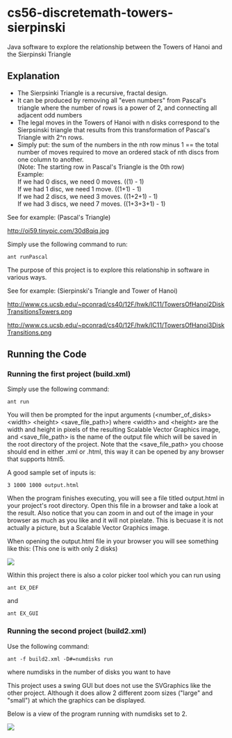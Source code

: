 cs56-discretemath-towers-sierpinski
===================================

Java software to explore the relationship between the Towers of Hanoi and the Sierpinski Triangle

## Explanation

* The Sierpsinki Triangle is a recursive, fractal design.  
* It can be produced by removing all "even numbers" from Pascal's triangle where the number of rows is a power of 2, and connecting all adjacent odd numbers
* The legal moves in the Towers of Hanoi with n disks correspond to the Sierpsinski triangle that results from this transformation of Pascal's Triangle with 2^n rows.
* Simply put: the sum of the numbers in the nth row minus 1 == the total number of moves required to move an ordered stack of nth discs from one column to another.  
(Note: The starting row in Pascal's Triangle is the 0th row)  
Example:  
If we had 0 discs, we need 0 moves. ((1) - 1)  
If we had 1 disc, we need 1 move. ((1+1) - 1)  
If we had 2 discs, we need 3 moves. ((1+2+1) - 1)  
If we had 3 discs, we need 7 moves. ((1+3+3+1) - 1)  

See for example: (Pascal's Triangle)

http://oi59.tinypic.com/30d8qiq.jpg  

Simply use the following command to run:
```
ant runPascal
```

The purpose of this project is to explore this relationship in software in various ways.

See for example: (Sierpinski's Triangle and Tower of Hanoi)

http://www.cs.ucsb.edu/~pconrad/cs40/12F/hwk/IC11/TowersOfHanoi2DiskTransitionsTowers.png

http://www.cs.ucsb.edu/~pconrad/cs40/12F/hwk/IC11/TowersOfHanoi3DiskTransitions.png

## Running the Code

### Running the first project (build.xml)
Simply use the following command:
```
ant run
```
You will then be prompted for the input arguments (\<number_of_disks\> \<width\> \<height\> \<save_file_path\>)
where \<width\> and \<height\> are the width and height in pixels of the resulting Scalable Vector Graphics image, and \<save_file_path\> is the name of the output file which will be saved in the root directory of the project. Note that the \<save_file_path\> you choose should end in either .xml or .html, this way it can be opened by any browser that supports html5.

A good sample set of inputs is:
```
3 1000 1000 output.html
```
When the program finishes executing, you will see a file titled output.html in your project's root directory. Open this file in a browser and take a look at the result. Also notice that you can zoom in and out of the image in your browser as much as you like and it will not pixelate. This is becuase it is not actually a picture, but a Scalable Vector Graphics image.

When opening the output.html file in your browser you will see something like this:
(This one is with only 2 disks)

![](http://i.imgur.com/Huqj1wL.png)

Within this project there is also a color picker tool which you can run using
```
ant EX_DEF
```
and
```
ant EX_GUI
```

### Running the second project (build2.xml)
Use the following command:
```
ant -f build2.xml -D#=numdisks run
```
where numdisks in the number of disks you want to have

This project uses a swing GUI but does not use the SVGraphics like the other project. Although it does allow 2 different zoom sizes ("large" and "small") at which the graphics can be displayed.

Below is a view of the program running with numdisks set to 2.

![](http://imgur.com/Rtdpv11.png)
